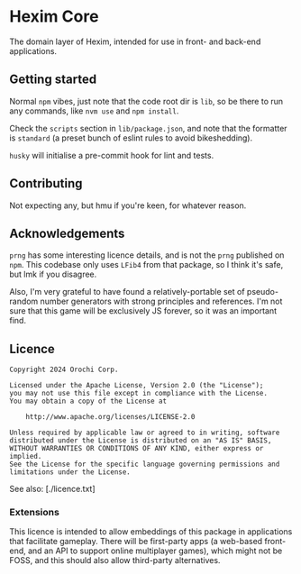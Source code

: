 # Hexim Core

The domain layer of Hexim, intended for use in front- and back-end applications.

## Getting started

Normal `npm` vibes, just note that the code root dir is `lib`, so be there to
run any commands, like `nvm use` and `npm install`.

Check the `scripts` section in `lib/package.json`, and note that the formatter
is `standard` (a preset bunch of eslint rules to avoid bikeshedding).

`husky` will initialise a pre-commit hook for lint and tests.

## Contributing

Not expecting any, but hmu if you're keen, for whatever reason.

## Acknowledgements

`prng` has some interesting licence details, and is not the `prng` published on
`npm`. This codebase only uses `LFib4` from that package, so I think it's safe,
but lmk if you disagree.

Also, I'm very grateful to have found a relatively-portable set of pseudo-random
number generators with strong principles and references. I'm not sure that this
game will be exclusively JS forever, so it was an important find.

## Licence

```
Copyright 2024 Orochi Corp.

Licensed under the Apache License, Version 2.0 (the "License");
you may not use this file except in compliance with the License.
You may obtain a copy of the License at

    http://www.apache.org/licenses/LICENSE-2.0

Unless required by applicable law or agreed to in writing, software
distributed under the License is distributed on an "AS IS" BASIS,
WITHOUT WARRANTIES OR CONDITIONS OF ANY KIND, either express or implied.
See the License for the specific language governing permissions and
limitations under the License.
```

See also: [./licence.txt]

### Extensions

This licence is intended to allow embeddings of this package in applications
that facilitate gameplay. There will be first-party apps (a web-based front-end,
and an API to support online multiplayer games), which might not be FOSS, and
this should also allow third-party alternatives.
